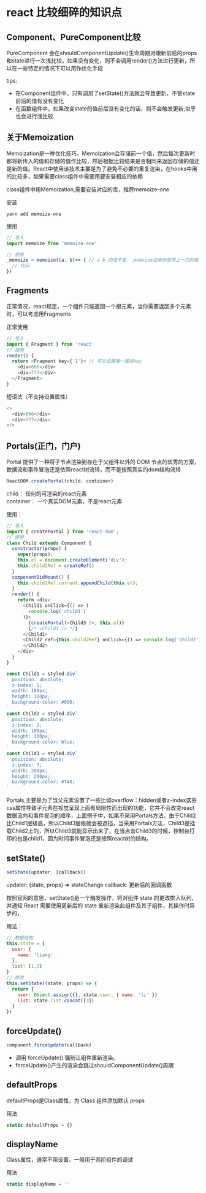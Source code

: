 # react 比较细碎的知识点

## Component、PureComponent比较

PureComponent 会在shouldComponentUpdate()生命周期对跟新前后的props和state进行一次浅比较，如果没有变化，则不会调用render()方法进行更新，所以在一些特定的情况下可以用作优化手段

tips:

* 在Component组件中，只有调用了setState()方法就会导致更新，不管state前后的值有没有变化
* 在函数组件中，如果改变state的值前后没有变化的话，则不会触发更新,似乎也会进行浅比较

## 关于Memoization

Memoization是一种优化技巧，Memoization会存储前一个值，然后每次更新时都将新传入的值和存储的值作比较，然后根据比较结果是否相同来返回存储的值还是新的值。React中使用该技术主要是为了避免不必要的重复渲染，在hooks中用的比较多，如果需要class组件中需要用要安装相应的依赖

class组件中用Memoization,需要安装对应的库，推荐memoize-one

安装

```shell
yarn add memoize-one
```

使用

```js
// 导入
import memoize from 'memoize-one'

// 使用
_memoize = memoize((a, b)=> { // a b 的值不变，_memoize会继续使用上一次的值
  // 代码
})
```

## Fragments

正常情况，react规定，一个组件只能返回一个根元素，当你需要返回多个元素时，可以考虑用Fragments

正常使用

```js
// 导入
import { Fragment } from 'react'
// 使用
render() {
  return <Fragment key={'1'}> // 可以设置唯一属性key
    <div>666</div>
    <div>777</div>
  </Fragment>
}

```

短语法（不支持设置属性）

```js
<>
  <div>666</div>
  <div>777</div>
</>
```

## Portals(正门，门户)

Portal 提供了一种将子节点渲染到存在于父组件以外的 DOM 节点的优秀的方案，数据流和事件冒泡还是依照react树流转，而不是按照真实的dom结构流转

```js
ReactDOM.createPortal(child, container)
```

child： 任何的可渲染的react元素  
container： 一个真实DOM元素，不是react元素

使用：

```js
// 导入
import { createPortal } from 'react-dom';
// 使用
class Child extends Component {
  constructor(props) {
    super(props);
    this.el = document.createElement('div');
    this.child2Ref = createRef()
  }
  componentDidMount() {
    this.child2Ref.current.appendChild(this.el);
  }
  render() {
    return <div>
      <Child1 onClick={() => (
        console.log('child1')
      )}>
        {createPortal(<Child3 />, this.el)}
        {/* <Child3 /> */}
      </Child1>
      <Child2 ref={this.child2Ref} onClick={() => console.log('child2')}>
      </Child2>
    </div>
  }
}

const Child1 = styled.div`
  position: absolute;
  z-index: 1;
  width: 100px;
  height: 100px;
  background-color: #000;
`
const Child2 = styled.div`
  position: absolute;
  z-index: 2;
  width: 100px;
  height: 100px;
  background-color: blue;
`
const Child3 = styled.div`
  position: absolute;
  z-index: 3;
  width: 200px;
  height: 200px;
  background-color: #f40;
`
```

Portals,主要是为了当父元素设置了一些比如overflow：hidden或者z-index这些css属性导致子元素在视觉呈现上面有局限性而出现的功能，它并不会改变react数据流向和事件冒泡的顺序，上面例子中，如果不采用Portals方法，由于Child2比Child1层级高，所以Child3层级就会被遮挡，当采用Portals方法，Child3是挂载Child2上的，所以Child3就能显示出来了，在当点击Child3的时候，控制台打印的也是child1，因为时间事件冒泡还是按照react树的结构。

## setState()

```js
setState(updater, [callback])
```

updater: (state, props) => stateChange
callback: 更新后的回调函数

按照官网的意思，setState()是一个触发操作，将对组件 state 的更改排入队列，并通知 React 需要使用更新后的 state 重新渲染此组件及其子组件，其操作时异步的，

用法：

```js
// 数据结构
this.state = {
  user: {
    name: 'liang'
  },
  list: [1,2]
}
// 修改
this.setState((state, props) => {
  return {
    user: Object.assign({}, state.user, { name: 'li' })
    list: state.list.concat([3])
  }
})
```

## forceUpdate()

```js
component.forceUpdate(callback)
```

* 调用 forceUpdate() 强制让组件重新渲染。
* forceUpdate()产生的渲染会跳过shouldComponentUpdate()周期

## defaultProps

defaultProps是Class属性，为 Class 组件添加默认 props

用法

```js
static defaultProps = {}
```

## displayName

Class属性，通常不用设置，一般用于高阶组件的调试

用法

```js
static displayName = ''
```